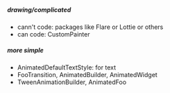 ##### drawing/complicated
- cann't code: packages like Flare or Lottie or others
- can code: CustomPainter
##### more simple
- AnimatedDefaultTextStyle: for text
- FooTransition, AnimatedBuilder, AnimatedWidget
- TweenAnimationBuilder, AnimatedFoo
